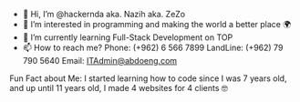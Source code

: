 - 👋 Hi, I’m @hackernda aka. Nazih aka. ZeZo
- 👀 I’m interested in programming and making the world a better place 🌍
- 🌱 I’m currently learning Full-Stack Development on TOP
- 📫 How to reach me?
Phone: (+962) 6 566 7899
LandLine: (+962) 79 790 5640
Email: ITAdmin@abdoeng.com	
				
Fun Fact about Me: I started learning how to code since I was 7 years old, and up until 11 years old, I made 4 websites for 4 clients 🤓
